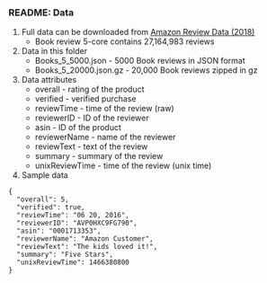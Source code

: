 
### README: Data

1. Full data can be downloaded from [Amazon Review Data (2018)](https://nijianmo.github.io/amazon/index.html)
   * Book review 5-core contains 27,164,983 reviews
2. Data in this folder
   * Books_5_5000.json - 5000 Book reviews in JSON format
   * Books_5_20000.json.gz - 20,000 Book reviews zipped in gz
3. Data attributes
   * overall - rating of the product
   * verified - verified purchase
   * reviewTime - time of the review (raw)
   * reviewerID - ID of the reviewer
   * asin - ID of the product
   * reviewerName - name of the reviewer
   * reviewText - text of the review
   * summary - summary of the review
   * unixReviewTime - time of the review (unix time)
4. Sample data
```
{
  "overall": 5,
  "verified": true,
  "reviewTime": "06 20, 2016",
  "reviewerID": "AVP0HXC9FG790",
  "asin": "0001713353",
  "reviewerName": "Amazon Customer",
  "reviewText": "The kids loved it!",
  "summary": "Five Stars",
  "unixReviewTime": 1466380800
}
```
